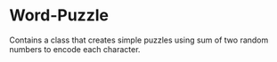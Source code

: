 Word-Puzzle
===========

Contains a class that creates simple puzzles using sum of two random numbers to encode each character.
